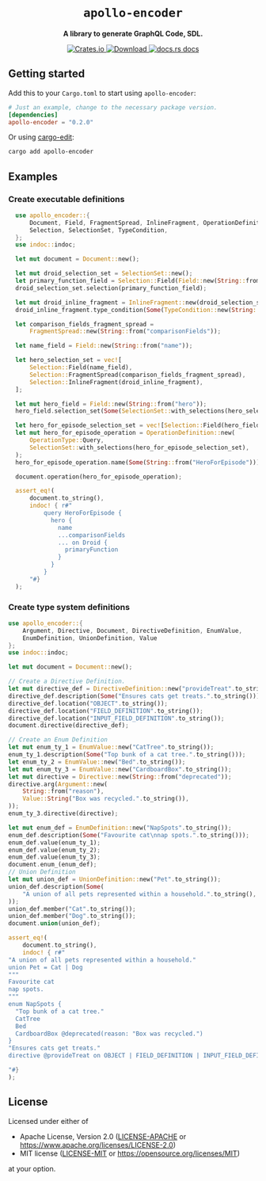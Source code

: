<div align="center">
  <h1><code>apollo-encoder</code></h1>

  <p>
    <strong>A library to generate GraphQL Code, SDL.</strong>
  </p>
  <p>
    <a href="https://crates.io/crates/apollo-encoder">
        <img src="https://img.shields.io/crates/v/apollo-encoder.svg?style=flat-square" alt="Crates.io" />
    </a>
    <a href="https://crates.io/crates/apollo-encoder">
        <img src="https://img.shields.io/crates/d/apollo-encoder.svg?style=flat-square" alt="Download" />
    </a>
    <a href="https://docs.rs/apollo-encoder/">
        <img src="https://img.shields.io/static/v1?label=docs&message=apollo-encoder&color=blue&style=flat-square" alt="docs.rs docs" />
    </a>
  </p>
</div>

## Getting started

Add this to your `Cargo.toml` to start using `apollo-encoder`:

```toml
# Just an example, change to the necessary package version.
[dependencies]
apollo-encoder = "0.2.0"
```

Or using [cargo-edit]:

```bash
cargo add apollo-encoder
```

## Examples

### Create executable definitions
```rust
  use apollo_encoder::{
      Document, Field, FragmentSpread, InlineFragment, OperationDefinition, OperationType,
      Selection, SelectionSet, TypeCondition,
  };
  use indoc::indoc;

  let mut document = Document::new();

  let mut droid_selection_set = SelectionSet::new();
  let primary_function_field = Selection::Field(Field::new(String::from("primaryFunction")));
  droid_selection_set.selection(primary_function_field);

  let mut droid_inline_fragment = InlineFragment::new(droid_selection_set);
  droid_inline_fragment.type_condition(Some(TypeCondition::new(String::from("Droid"))));

  let comparison_fields_fragment_spread =
      FragmentSpread::new(String::from("comparisonFields"));

  let name_field = Field::new(String::from("name"));

  let hero_selection_set = vec![
      Selection::Field(name_field),
      Selection::FragmentSpread(comparison_fields_fragment_spread),
      Selection::InlineFragment(droid_inline_fragment),
  ];

  let mut hero_field = Field::new(String::from("hero"));
  hero_field.selection_set(Some(SelectionSet::with_selections(hero_selection_set)));

  let hero_for_episode_selection_set = vec![Selection::Field(hero_field)];
  let mut hero_for_episode_operation = OperationDefinition::new(
      OperationType::Query,
      SelectionSet::with_selections(hero_for_episode_selection_set),
  );
  hero_for_episode_operation.name(Some(String::from("HeroForEpisode")));

  document.operation(hero_for_episode_operation);

  assert_eq!(
      document.to_string(),
      indoc! { r#"
          query HeroForEpisode {
            hero {
              name
              ...comparisonFields
              ... on Droid {
                primaryFunction
              }
            }
          }
      "#}
  );
```

### Create type system definitions
```rust
use apollo_encoder::{
    Argument, Directive, Document, DirectiveDefinition, EnumValue,
    EnumDefinition, UnionDefinition, Value
};
use indoc::indoc;

let mut document = Document::new();

// Create a Directive Definition.
let mut directive_def = DirectiveDefinition::new("provideTreat".to_string());
directive_def.description(Some("Ensures cats get treats.".to_string()));
directive_def.location("OBJECT".to_string());
directive_def.location("FIELD_DEFINITION".to_string());
directive_def.location("INPUT_FIELD_DEFINITION".to_string());
document.directive(directive_def);

// Create an Enum Definition
let mut enum_ty_1 = EnumValue::new("CatTree".to_string());
enum_ty_1.description(Some("Top bunk of a cat tree.".to_string()));
let enum_ty_2 = EnumValue::new("Bed".to_string());
let mut enum_ty_3 = EnumValue::new("CardboardBox".to_string());
let mut directive = Directive::new(String::from("deprecated"));
directive.arg(Argument::new(
    String::from("reason"),
    Value::String("Box was recycled.".to_string()),
));
enum_ty_3.directive(directive);

let mut enum_def = EnumDefinition::new("NapSpots".to_string());
enum_def.description(Some("Favourite cat\nnap spots.".to_string()));
enum_def.value(enum_ty_1);
enum_def.value(enum_ty_2);
enum_def.value(enum_ty_3);
document.enum_(enum_def);
// Union Definition
let mut union_def = UnionDefinition::new("Pet".to_string());
union_def.description(Some(
    "A union of all pets represented within a household.".to_string(),
));
union_def.member("Cat".to_string());
union_def.member("Dog".to_string());
document.union(union_def);

assert_eq!(
    document.to_string(),
    indoc! { r#"
"A union of all pets represented within a household."
union Pet = Cat | Dog
"""
Favourite cat
nap spots.
"""
enum NapSpots {
  "Top bunk of a cat tree."
  CatTree
  Bed
  CardboardBox @deprecated(reason: "Box was recycled.")
}
"Ensures cats get treats."
directive @provideTreat on OBJECT | FIELD_DEFINITION | INPUT_FIELD_DEFINITION

"#}
);
```
## License

Licensed under either of

- Apache License, Version 2.0 ([LICENSE-APACHE](LICENSE-APACHE) or https://www.apache.org/licenses/LICENSE-2.0)
- MIT license ([LICENSE-MIT](LICENSE-MIT) or https://opensource.org/licenses/MIT)

at your option.

[cargo-edit]: https://github.com/killercup/cargo-edit

